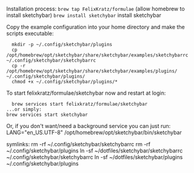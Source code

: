 Installation process:
`brew tap FelixKratz/formulae` (allow homebrew to install sketchybar)
`brew install sketchybar` install sketchybar

Copy the example configuration into your home directory and make the scripts executable:
```shell
  mkdir -p ~/.config/sketchybar/plugins
  cp /opt/homebrew/opt/sketchybar/share/sketchybar/examples/sketchybarrc ~/.config/sketchybar/sketchybarrc
  cp -r /opt/homebrew/opt/sketchybar/share/sketchybar/examples/plugins/ ~/.config/sketchybar/plugins/
  chmod +x ~/.config/sketchybar/plugins/*
```

To start felixkratz/formulae/sketchybar now and restart at login:
```shell
  brew services start felixkratz/formulae/sketchybar
...or simply:
brew services start sketchybar
```
Or, if you don't want/need a background service you can just run:
  LANG="en_US.UTF-8" /opt/homebrew/opt/sketchybar/bin/sketchybar



symlinks:
rm -rf ~/.config/sketchybar/sketchybarrc
rm -rf ~/.config/sketchybar/plugins
ln -sf ~/dotfiles/sketchybar/sketchybarrc ~/.config/sketchybar/sketchybarrc
ln -sf ~/dotfiles/sketchybar/plugins ~/.config/sketchybar/plugins

